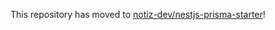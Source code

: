 This repository has moved to [notiz-dev/nestjs-prisma-starter](https://github.com/notiz-dev/nestjs-prisma-starter)!